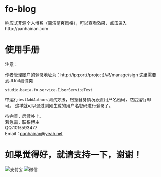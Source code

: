 # fo-blog
响应式开源个人博客（简洁清爽风格），可以查看效果，点击进入http://panhainan.com
# 使用手册

注意：

作者管理账户的登录地址为：http://ip:port(/project)/#!/manage/sign
这里需要到JUnit测试类
```
studio.baxia.fo.service.IUserServiceTest
```

中运行`testAddAuthors`测试方法，根据自身情况设置用户名密码，然后运行即可。
这样就可以通过刚刚生成的用户名密码进行登录了。




待完善，后续补上。  
若急需，联系博主    
QQ:1016593477    
Email：panhainan@yeah.net  


# 如果觉得好，就请支持一下，谢谢！  


![支付宝](http://onxe6sbvc.bkt.clouddn.com/alpay.jpg?imageView2/1/w/200/h/300/q/75%7Cimageslim "在这里输入图片标题")
![微信](http://onxe6sbvc.bkt.clouddn.com/wxpay.png?imageView2/1/w/200/h/300/q/75%7Cimageslim "在这里输入图片标题")